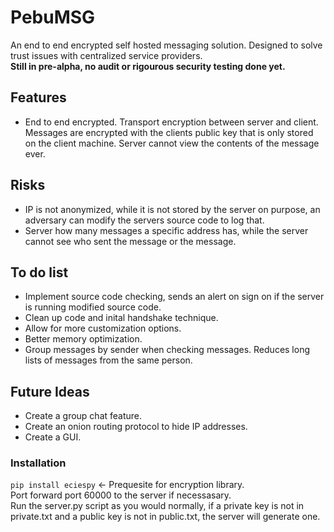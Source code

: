 # PebuMSG
An end to end encrypted self hosted messaging solution. Designed to solve trust issues with centralized service providers. <br>
<b/>Still in pre-alpha, no audit or rigourous security testing done yet.</b>
## Features
* End to end encrypted. Transport encryption between server and client. Messages are encrypted with the clients public key that is only stored on the client machine. Server cannot view the contents of the message ever.
## Risks
* IP is not anonymized, while it is not stored by the server on purpose, an adversary can modify the servers source code to log that.
* Server how many messages a specific address has, while the server cannot see who sent the message or the message.
## To do list
* Implement source code checking, sends an alert on sign on if the server is running modified source code.
* Clean up code and inital handshake technique.
* Allow for more customization options.
* Better memory optimization.
* Group messages by sender when checking messages. Reduces long lists of messages from the same person.
## Future Ideas
* Create a group chat feature.
* Create an onion routing protocol to hide IP addresses. 
* Create a GUI.
### Installation
```pip install eciespy``` <- Prequesite for encryption library. <br>
Port forward port 60000 to the server if necessasary. <br>
Run the server.py script as you would normally, if a private key is not in private.txt and a public key is not in public.txt, the server will generate one. <br>
